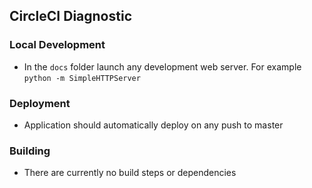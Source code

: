 CircleCI Diagnostic
-------------------

### Local Development

* In the `docs` folder launch any development web server. For example `python -m SimpleHTTPServer`

### Deployment

* Application should automatically deploy on any push to master

### Building

* There are currently no build steps or dependencies
